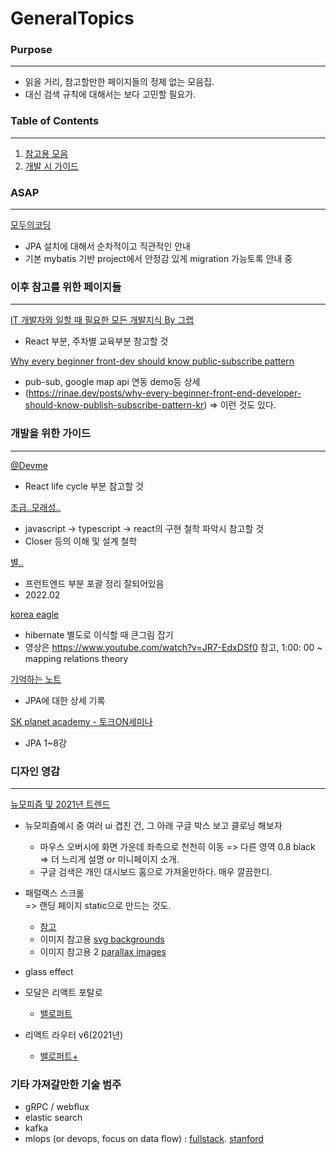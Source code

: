 # GeneralTopics
### Purpose
---
- 읽을 거리, 참고할만한 페이지들의 정제 없는 모음집.
- 대신 검색 규칙에 대해서는 보다 고민할 필요가.

### Table of Contents
---
1. [참고용 모음](#ToRead)
2. [개발 시 가이드](#Para1) 


### ASAP
---
[모두의코딩](https://goodteacher.tistory.com/363?category=880880)
- JPA 설치에 대해서 순차적이고 직관적인 안내
- 기본 mybatis 기반 project에서 안정감 있게 migration 가능토록 안내 중

### 이후 참고를 위한 페이지들 <a name = "ToRead"></a>
---
[IT 개발자와 일할 때 필요한 모든 개발지식 By 그랩](https://www.grabbing.me/IT-A-to-Z-By-1e1fbc981b7c4c03ac44943085ac8304)
- React 부분, 주차별 교육부분 참고할 것

[Why every beginner front-dev should know public-subscribe pattern](https://itnext.io/why-every-beginner-front-end-developer-should-know-publish-subscribe-pattern-72a12cd68d44)
- pub-sub, google map api 연동 demo등 상세
- (https://rinae.dev/posts/why-every-beginner-front-end-developer-should-know-publish-subscribe-pattern-kr) => 이런 것도 있다.



### 개발을 위한 가이드 <a name = "Para1"></a>
---
[@Devme](https://recoderr.tistory.com/48?category=917407) 
- React life cycle 부분 참고할 것

[조급..모래성..](https://taesan94.tistory.com/178?category=424721)
- javascript -> typescript -> react의 구현 철학 파악시 참고할 것
- Closer 등의 이해 및 설계 철학

[별..](https://byul91oh.tistory.com/343?category=1010243)
- 프런트엔드 부분 포괄 정리 잘되어있음
- 2022.02

[korea eagle](https://kogle.tistory.com/32)
- hibernate 별도로 이식할 때 큰그림 잡기
- 영상은 https://www.youtube.com/watch?v=JR7-EdxDSf0 참고, 1:00: 00 ~ mapping relations theory

[기억하는 노트](https://milenote.tistory.com/119)
- JPA에 대한 상세 기록

[SK planet academy - 토크ON세미나](https://www.youtube.com/watch?v=WfrSN9Z7MiA&list=PL9mhQYIlKEhfpMVndI23RwWTL9-VL-B7U)
- JPA 1~8강

### 디자인 영감 <a name = "Design"></a>
---
[뉴모피즘 및 2021년 트렌드](https://chaeyeon-chaeyeon.tistory.com/37)

- 뉴모피즘예시 중 여러 ui 겹친 건, 그 아래 구글 박스 보고 클로닝 해보자
  - 마우스 오버시에 화면 가운데 좌측으로 천천히 이동 => 다른 영역 0.8 black => 더 느리게 설명 or 미니페이지 소개. 
  - 구글 검색은 개인 대시보드 홈으로 가져올만하다. 매우 깔끔한디.
- 패럴랙스 스크롤   
  => 랜딩 페이지 static으로 만드는 것도. 
  - [참고](https://velog.io/@miiunii/HTMLCSS-parallax-scrolling-2-구현) 
  - 이미지 참고용 [svg backgrounds](https://www.svgbackgrounds.com)
  - 이미지 참고용 2 [parallax images](https://www.freepik.com)
- glass effect

- 모달은 리액트 포탈로
  - [밸로퍼트](https://velog.io/@velopert/react-portals)

- 리액트 라우터 v6(2021년) 
  - [밸로퍼트+](https://velog.io/@velopert/react-router-v6-tutorial)


### 기타 가져갈만한 기술 범주
- gRPC / webflux
- elastic search 
- kafka
- mlops (or devops, focus on data flow) : [fullstack](fullstackdeeplearning.com). [stanford](https://stanford-cs329s.github.io/)


